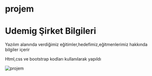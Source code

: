 # projem

<h1>Udemig Şirket Bilgileri</h1>

<p>Yazılım alanında verdiğimiz eğitimler,hedefimiz,eğitmenlerimiz hakkında bilgiler içerir</p>

<p>Html,css ve bootstrap kodları kullanılarak yapıldı<p/>

![projem](https://user-images.githubusercontent.com/121400293/215282704-b8388fa1-e441-40d2-aa32-6674859e2343.gif)

